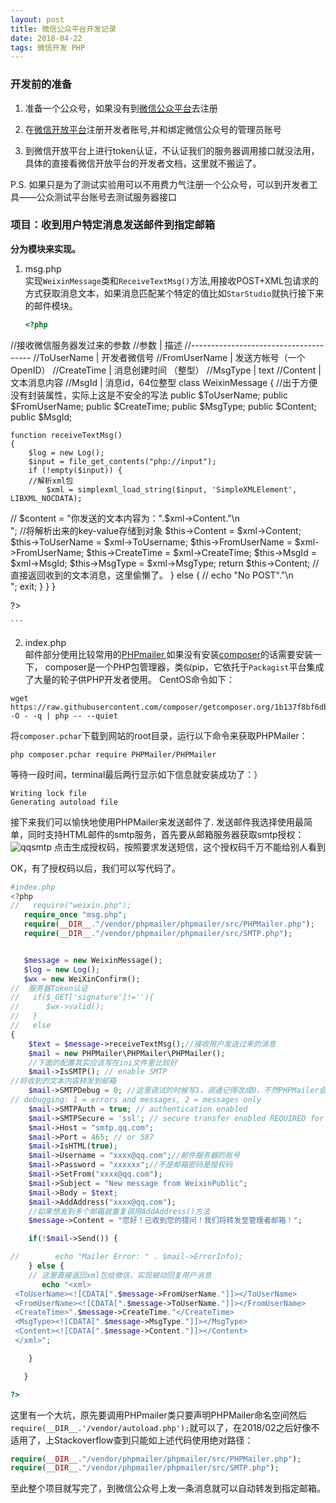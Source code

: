 ```yaml
---
layout: post
title: 微信公众平台开发记录
date: 2018-04-22 
tags: 微信开发 PHP
---
```


### 开发前的准备
1. 准备一个公众号，如果没有到[微信公众平台][1]去注册

2. 在[微信开放平台][2]注册开发者账号,并和绑定微信公众号的管理员账号

3. 到微信开放平台上进行token认证，不认证我们的服务器调用接口就没法用，具体的直接看微信开放平台的开发者文档，这里就不搬运了。

P.S. 如果只是为了测试实验用可以不用费力气注册一个公众号，可以到开发者工具——公众测试平台账号去测试服务器接口
### 项目：收到用户特定消息发送邮件到指定邮箱
**分为模块来实现。**

1. msg.php  
	实现`WeixinMessage`类和`ReceiveTextMsg()`方法,用接收POST+XML包请求的方式获取消息文本，如果消息匹配某个特定的值比如`StarStudio`就执行接下来的邮件模块。
	
	```php
	<?php
//接收微信服务器发过来的参数
//参数	        |   描述
//--------------------------------------
//ToUserName	|   开发者微信号
//FromUserName	|   发送方帐号（一个OpenID）
//CreateTime	|   消息创建时间 （整型）
//MsgType	    |   text
//Content	    |   文本消息内容
//MsgId	        |   消息id，64位整型
class WeixinMessage
{
//出于方便没有封装属性，实际上这是不安全的写法
    public $ToUserName;
    public $FromUserName;
    public $CreateTime;
    public $MsgType;
    public $Content;
    public $MsgId;

    function receiveTextMsg()
    {
        $log = new Log();
        $input = file_get_contents("php://input");
        if (!empty($input)) {
        //解析xml包
            $xml = simplexml_load_string($input, 'SimpleXMLElement', LIBXML_NOCDATA);
//      $content = "你发送的文本内容为：".$xml->Content."\n<br>";
//将解析出来的key-value存储到对象
            $this->Content = $xml->Content;
            $this->ToUserName = $xml->ToUsername;
            $this->FromUserName = $xml->FromUserName;
            $this->CreateTime = $xml->CreateTime;
            $this->MsgId = $xml->MsgId;
            $this->MsgType = $xml->MsgType;
            return $this->Content;
            //直接返回收到的文本消息，这里偷懒了。
        } else {
//        echo "No POST"."\n<br>";
            exit;
        }
    }
}


?>

	```
2. index.php  
邮件部分使用比较常用的[PHPmailer][3],如果没有安装[composer][4]的话需要安装一下，
composer是一个PHP包管理器，类似pip，它依托于`Packagist`平台集成了大量的轮子供PHP开发者使用。
CentOS命令如下：

```
wget https://raw.githubusercontent.com/composer/getcomposer.org/1b137f8bf6db3e79a38a5bc45324414a6b1f9df2/web/installer -O - -q | php -- --quiet
```
将`composer.pchar`下载到网站的root目录，运行以下命令来获取PHPMailer：

```
php composer.pchar require PHPMailer/PHPMailer
```
等待一段时间，terminal最后两行显示如下信息就安装成功了：）

```
Writing lock file
Generating autoload file
```
接下来我们可以愉快地使用PHPMailer来发送邮件了.
发送邮件我选择使用最简单，同时支持HTML邮件的smtp服务，首先要从邮箱服务器获取smtp授权：
![qqsmtp](/Users/xingwei/Desktop/temp/weixinmailer/qqsmtp.png)
点击生成授权码，按照要求发送短信，这个授权码千万不能给别人看到

OK，有了授权码以后，我们可以写代码了。

```php
#index.php
<?php  
//   require("weixin.php");
   require_once "msg.php";
   require(__DIR__."/vendor/phpmailer/phpmailer/src/PHPMailer.php");
   require(__DIR__."/vendor/phpmailer/phpmailer/src/SMTP.php");


   $message = new WeixinMessage();
   $log = new Log();
   $wx = new WeiXinConfirm();  
//	服务器Token认证
//   if($_GET['signature']!=''){
//      $wx->valid();
//   }
//   else
{
    $text = $message->receiveTextMsg();//接收用户发送过来的消息
    $mail = new PHPMailer\PHPMailer\PHPMailer();
    //下面的配置其实应该写在ini文件里比较好
    $mail->IsSMTP(); // enable SMTP
//将收到的文本内容转发到邮箱
    $mail->SMTPDebug = 0; //这里调试的时候写1，调通记得改成0，不然PHPMailer会echodebug 数据
// debugging: 1 = errors and messages, 2 = messages only
    $mail->SMTPAuth = true; // authentication enabled
    $mail->SMTPSecure = 'ssl'; // secure transfer enabled REQUIRED for QQmail
    $mail->Host = "smtp.qq.com";
    $mail->Port = 465; // or 587
    $mail->IsHTML(true);
    $mail->Username = "xxxx@qq.com";//邮件服务器的账号
    $mail->Password = "xxxxxx";//不是邮箱密码是授权码
    $mail->SetFrom("xxxx@qq.com");
    $mail->Subject = "New message from WeixinPublic";
    $mail->Body = $text;
    $mail->AddAddress("xxxx@qq.com");
    //如果想发到多个邮箱就重复调用AddAddress()方法
    $message->Content = "您好！已收到您的提问！我们将转发至管理者邮箱！";

    if(!$mail->Send()) {

//        echo "Mailer Error: " . $mail->ErrorInfo);
    } else {
    // 这里直接返回xml包给微信，实现被动回复用户消息
       echo "<xml>
 <ToUserName><![CDATA[".$message->FromUserName."]]></ToUserName>
 <FromUserName><![CDATA[".$message->ToUserName."]]></FromUserName>
 <CreateTime>".$message->CreateTime."</CreateTime>
 <MsgType><![CDATA[".$message->MsgType."]]></MsgType>
 <Content><![CDATA[".$message->Content."]]></Content>
 </xml>";

    }

   }

?> 

```
这里有一个大坑，原先要调用PHPmailer类只要声明PHPMailer命名空间然后`require(__DIR__.'/vendor/autoload.php');`就可以了，在2018/02之后好像不适用了，上Stackoverflow查到只能如上述代码使用绝对路径：

```php
require(__DIR__."/vendor/phpmailer/phpmailer/src/PHPMailer.php");
require(__DIR__."/vendor/phpmailer/phpmailer/src/SMTP.php");
```
至此整个项目就写完了，到微信公众号上发一条消息就可以自动转发到指定邮箱。




[1]: https://mp.weixin.qq.com/
[2]: https://open.weixin.qq.com
[3]: https://github.com/PHPMailer/PHPMailer
[4]: https://getcomposer.org/
[5]: https://github.com/PHPMailer/PHPMailer